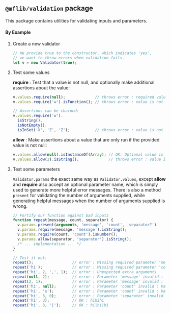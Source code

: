 ## `@mflib/validation` package
 
This package contains utilities for validating inputs and parameters.  

#### By Example

1. Create a new validator

    ```javascript  
    // We provide true to the constructor, which indicates 'yes',
    // we want to throw errors when validation fails.
    let v = new Validator(true);
    ```

2. Test some values  

   **require** : Test that a value is not null, and optionally make additional assertions about the value:
    ```javascript   
    v.values.require(null);             // throws error : required value is null
    v.values.require('w').isFunction(); // throws error : value is not a function

    // Assertions can be chained:
    v.values.require('w').
      isString().
      isNotEmpty().
      isInSet('X', 'Z', 'Z');           // throws error : value is not in set 
    ```
 
   **allow** : Make assertions about a value that are only run if the provided value is not null:
    ```javascript    
    v.values.allow(null).isInstanceOf(Array); // OK: Optional value is null
    v.values.allow(2).isString();             // throws error : value is not a string
    ```

3. Test some parameters
  
   `Validator.params` the exact same way as `Validator.values`, except **allow** and **require** also
   accept an optional parameter name, which is simply used to generate more helpful error messages. 
   There is also a method `present` for validating the number of arguments supplied, while
   generating helpful messages when the number of arguments supplied is wrong.

    ```javascript
    // Fortify our function against bad inputs
    function repeat(message, count, separator) {
      v.params.present(arguments, 'message', 'count', 'separator?')
      v.params.require(message, 'message').isString();
      v.params.require(count, 'count').isNumber();
      v.params.allow(separator, 'separator').isString();
      /* ... implementation ... */
    }

    // Test it out:
    repeat();                 // error : Missing required parameter 'message'
    repeat('hi');             // error : Missing required parameter 'count'
    repeat('hi', 2, ',', 1);  // error : Unexpected extra arguments
    repeat(null, 2);          // error : Parameter 'message' invalid : Value is null
    repeat(2, 1);             // error : Parameter 'message' invalid : Value is not a string
    repeat('hi', null);       // error : Parameter 'count' invalid : Value is null
    repeat('hi', 'x');        // error : Parameter 'count' invalid : Value is not a number
    repeat('hi', 3, 0);       // error : Parameter 'separator' invalid : Value is not a string
    repeat('hi', 3);          // OK : hihihi
    repeat('hi', 3, '|');     // OK : hi|hi|hi
    ```
